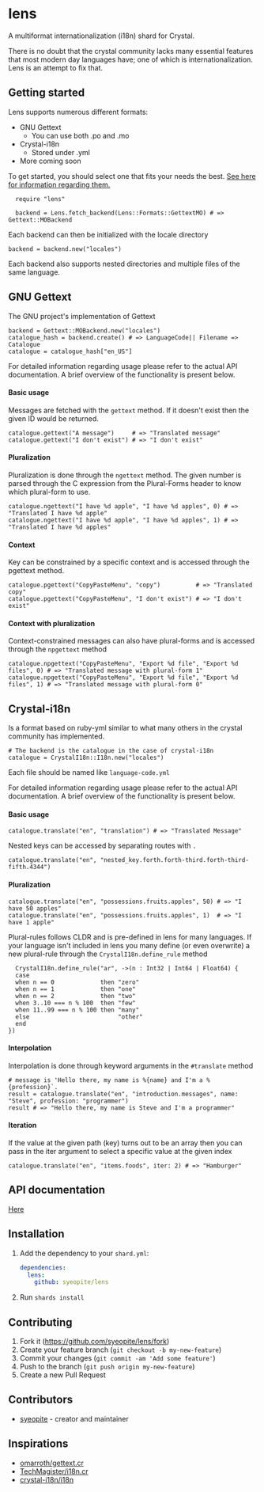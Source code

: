 # lens

A multiformat internationalization (i18n) shard for Crystal.

There is no doubt that the crystal community lacks many essential features that most modern day languages have; one of which is internationalization. Lens is an attempt to fix that.

## Getting started 
Lens supports numerous different formats:
* GNU Gettext
    * You can use both .po and .mo
* Crystal-i18n
    * Stored under .yml
* More coming soon

To get started, you should select one that fits your needs the best. [See here for information regarding them.](https://docs.weblate.org/en/latest/formats.html#l)

``` crystal
  require "lens"

  backend = Lens.fetch_backend(Lens::Formats::GettextMO) # => Gettext::MOBackend
```

Each backend can then be initialized with the locale directory
```crystal
backend = backend.new("locales")
```

Each backend also supports nested directories and multiple files of the same language.

## GNU Gettext
The GNU project's implementation of Gettext
```crystal
backend = Gettext::MOBackend.new("locales")
catalogue_hash = backend.create() # => LanguageCode|| Filename => Catalogue 
catalogue = catalogue_hash["en_US"]
```

For detailed information regarding usage please refer to the actual API documentation. A brief overview of the functionality is present below.


#### Basic usage
Messages are fetched with the `gettext` method. If it doesn't exist then the given ID would be returned.
```crystal
catalogue.gettext("A message")     # => "Translated message"
catalogue.gettext("I don't exist") # => "I don't exist"
```

#### Pluralization
Pluralization is done through the `ngettext` method. The given number is parsed through the C expression from the Plural-Forms header to know which plural-form to use.

```crystal
catalogue.ngettext("I have %d apple", "I have %d apples", 0) # => "Translated I have %d apple"
catalogue.ngettext("I have %d apple", "I have %d apples", 1) # => "Translated I have %d apples"
```

#### Context
Key can be constrained by a specific context and is accessed through the pgettext method.
```crystal
catalogue.pgettext("CopyPasteMenu", "copy")          # => "Translated copy"
catalogue.pgettext("CopyPasteMenu", "I don't exist") # => "I don't exist"
```

#### Context with pluralization
Context-constrained messages can also have plural-forms and is accessed through the `npgettext` method
```crystal
catalogue.npgettext("CopyPasteMenu", "Export %d file", "Export %d files", 0) # => "Translated message with plural-form 1"
catalogue.npgettext("CopyPasteMenu", "Export %d file", "Export %d files", 1) # => "Translated message with plural-form 0"
```

## Crystal-i18n
Is a format based on ruby-yml similar to what many others in the crystal community has implemented.
```crystal
# The backend is the catalogue in the case of crystal-i18n
catalogue = CrystalI18n::I18n.new("locales")
```

Each file should be named like `language-code.yml`

For detailed information regarding usage please refer to the actual API documentation. A brief overview of the functionality is present below.

#### Basic usage
```crystal
catalogue.translate("en", "translation") # => "Translated Message"
```

Nested keys can be accessed by separating routes with `.`

```crystal
catalogue.translate("en", "nested_key.forth.forth-third.forth-third-fifth.4344")
```


#### Pluralization
```crystal
catalogue.translate("en", "possessions.fruits.apples", 50) # => "I have 50 apples"
catalogue.translate("en", "possessions.fruits.apples", 1)  # => "I have 1 apple"
```

Plural-rules follows CLDR and is pre-defined in lens for many languages. If your language isn't included in lens you many define (or even overwrite) a new plural-rule through the `CrystalI18n.define_rule` method

```crystal
  CrystalI18n.define_rule("ar", ->(n : Int32 | Int64 | Float64) {
  case
  when n == 0             then "zero"
  when n == 1             then "one"
  when n == 2             then "two"
  when 3..10 === n % 100  then "few"
  when 11..99 === n % 100 then "many"
  else                         "other"
  end
})
```


#### Interpolation
Interpolation is done through keyword arguments in the `#translate` method
```crystal
# message is 'Hello there, my name is %{name} and I'm a %{profession}`.
result = catalogue.translate("en", "introduction.messages", name: "Steve", profession: "programmer")
result # => "Hello there, my name is Steve and I'm a programmer"
```

#### Iteration
If the value at the given path (key) turns out to be an array then you can pass in the iter argument to select a specific value at the given index

```crystal
catalogue.translate("en", "items.foods", iter: 2) # => "Hamburger"
```

## API documentation
[Here](https://syeopite.github.io/lens/index.html)

## Installation
1. Add the dependency to your `shard.yml`:

   ```yaml
   dependencies:
     lens:
       github: syeopite/lens
   ```

2. Run `shards install`

## Contributing

1. Fork it (<https://github.com/syeopite/lens/fork>)
2. Create your feature branch (`git checkout -b my-new-feature`)
3. Commit your changes (`git commit -am 'Add some feature'`)
4. Push to the branch (`git push origin my-new-feature`)
5. Create a new Pull Request

## Contributors

- [syeopite](https://github.com/syeopite) - creator and maintainer

## Inspirations
* [omarroth/gettext.cr](https://github.com/omarroth/gettext.cr)
* [TechMagister/i18n.cr](https://github.com/TechMagister/i18n)
* [crystal-i18n/i18n](https://github.com/crystal-i18n/i18n)
